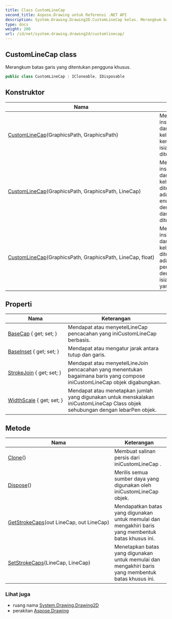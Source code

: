 ```yaml
---
title: Class CustomLineCap
second_title: Aspose.Drawing untuk Referensi .NET API
description: System.Drawing.Drawing2D.CustomLineCap kelas. Merangkum batas garis yang ditentukan pengguna khusus.
type: docs
weight: 200
url: /id/net/system.drawing.drawing2d/customlinecap/
---
```

## CustomLineCap class

Merangkum batas garis yang ditentukan pengguna khusus.

```csharp
public class CustomLineCap : ICloneable, IDisposable
```

## Konstruktor

| Nama | Keterangan |
| --- | --- |
| [CustomLineCap](customlinecap/#constructor)(GraphicsPath, GraphicsPath) | Menginisialisasi instance baru dari`CustomLineCap` kelas dengan kerangka dan isian yang ditentukan. |
| [CustomLineCap](customlinecap/#constructor_1)(GraphicsPath, GraphicsPath, LineCap) | Menginisialisasi instance baru dari`CustomLineCap` kelas dari yang ditentukan yang adaLineCap enumerasi dengan outline dan fill yang ditentukan. |
| [CustomLineCap](customlinecap/#constructor_2)(GraphicsPath, GraphicsPath, LineCap, float) | Menginisialisasi instance baru dari`CustomLineCap` kelas dari yang ditentukan yang adaLineCap pencacahan dengan kerangka, isian, dan sisipan yang ditentukan. |

## Properti

| Nama | Keterangan |
| --- | --- |
| [BaseCap](../../system.drawing.drawing2d/customlinecap/basecap/) { get; set; } | Mendapat atau menyetelLineCap pencacahan yang iniCustomLineCap berbasis. |
| [BaseInset](../../system.drawing.drawing2d/customlinecap/baseinset/) { get; set; } | Mendapat atau mengatur jarak antara tutup dan garis. |
| [StrokeJoin](../../system.drawing.drawing2d/customlinecap/strokejoin/) { get; set; } | Mendapat atau menyetelLineJoin pencacahan yang menentukan bagaimana baris yang compose iniCustomLineCap objek digabungkan. |
| [WidthScale](../../system.drawing.drawing2d/customlinecap/widthscale/) { get; set; } | Mendapat atau menetapkan jumlah yang digunakan untuk menskalakan iniCustomLineCap Class objek sehubungan dengan lebarPen objek. |

## Metode

| Nama | Keterangan |
| --- | --- |
| [Clone](../../system.drawing.drawing2d/customlinecap/clone/)() | Membuat salinan persis dari iniCustomLineCap . |
| [Dispose](../../system.drawing.drawing2d/customlinecap/dispose/)() | Merilis semua sumber daya yang digunakan oleh iniCustomLineCap objek. |
| [GetStrokeCaps](../../system.drawing.drawing2d/customlinecap/getstrokecaps/)(out LineCap, out LineCap) | Mendapatkan batas yang digunakan untuk memulai dan mengakhiri baris yang membentuk batas khusus ini. |
| [SetStrokeCaps](../../system.drawing.drawing2d/customlinecap/setstrokecaps/)(LineCap, LineCap) | Menetapkan batas yang digunakan untuk memulai dan mengakhiri baris yang membentuk batas khusus ini. |

### Lihat juga

* ruang nama [System.Drawing.Drawing2D](../../system.drawing.drawing2d/)
* perakitan [Aspose.Drawing](../../)


